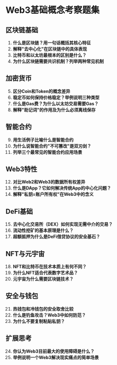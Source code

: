 # Web3基础概念考察题集

## 区块链基础

1. **什么是区块链？用一句话概括其核心特征**
2. **解释"去中心化"在区块链中的具体表现**
3. **比特币和以太坊最根本的区别是什么？**
4. **为什么区块链需要共识机制？列举两种常见机制**

## 加密货币

5. **区分Coin和Token的概念差异**
6. **稳定币如何保持价格稳定？举例说明三种类型**
7. **什么是Gas费？为什么以太坊交易需要Gas？**
8. **解释"助记词"的作用及为什么必须离线保存**

## 智能合约

9. **用生活例子比喻什么是智能合约**
10. **为什么说智能合约"不可篡改"是双刃剑？**
11. **列举三个最常见的智能合约应用场景**

## Web3特性

12. **对比Web2和Web3的数据所有权差异**
13. **什么是DApp？它如何解决传统App的中心化问题？**
14. **解释"私钥=账户所有权"在Web3中的含义**

## DeFi基础

15. **去中心化交易所（DEX）如何实现无需中介的交易？**
16. **流动性挖矿的基本原理是什么？**
17. **超额抵押为什么是DeFi借贷协议的安全基石？**

## NFT与元宇宙

18. **NFT和比特币在技术本质上有何不同？**
19. **为什么NFT适合代表数字艺术品？**
20. **元宇宙为什么需要区块链技术？**

## 安全与钱包

21. **热钱包和冷钱包的安全取舍比较**
22. **什么是钓鱼攻击？Web3中如何防范？**
23. **为什么不要复制粘贴私钥？**

## 扩展思考

24. **你认为Web3目前最大的使用障碍是什么？**
25. **举例说明一个Web3解决现实痛点的简单场景**  